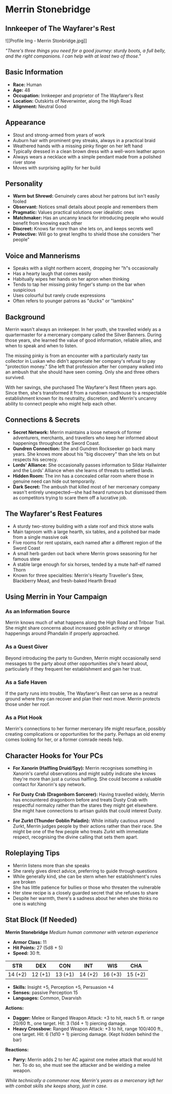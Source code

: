# Merrin Stonebridge

## Innkeeper of The Wayfarer's Rest

![[Profile Img - Merrin Stonbridge.jpg]]

_"There's three things you need for a good journey: sturdy boots, a full belly, and the right companions. I can help with at least two of those."_

## Basic Information

- **Race:** Human
- **Age:** 48
- **Occupation:** Innkeeper and proprietor of The Wayfarer's Rest
- **Location:** Outskirts of Neverwinter, along the High Road
- **Alignment:** Neutral Good

## Appearance

- Stout and strong-armed from years of work
- Auburn hair with prominent grey streaks, always in a practical braid
- Weathered hands with a missing pinky finger on her left hand
- Typically dressed in a clean brown dress with a well-worn leather apron
- Always wears a necklace with a simple pendant made from a polished river stone
- Moves with surprising agility for her build

## Personality

- **Warm but Shrewd:** Genuinely cares about her patrons but isn't easily fooled
- **Observant:** Notices small details about people and remembers them
- **Pragmatic:** Values practical solutions over idealistic ones
- **Matchmaker:** Has an uncanny knack for introducing people who would benefit from knowing each other
- **Discreet:** Knows far more than she lets on, and keeps secrets well
- **Protective:** Will go to great lengths to shield those she considers "her people"

## Voice and Mannerisms

- Speaks with a slight northern accent, dropping her "h"s occasionally
- Has a hearty laugh that comes easily
- Habitually wipes her hands on her apron when thinking
- Tends to tap her missing pinky finger's stump on the bar when suspicious
- Uses colourful but rarely crude expressions
- Often refers to younger patrons as "ducks" or "lambkins"

## Background

Merrin wasn't always an innkeeper. In her youth, she travelled widely as a quartermaster for a mercenary company called the Silver Banners. During those years, she learned the value of good information, reliable allies, and when to speak and when to listen.

The missing pinky is from an encounter with a particularly nasty tax collector in Luskan who didn't appreciate her company's refusal to pay "protection money." She left that profession after her company walked into an ambush that she should have seen coming. Only she and three others survived.

With her savings, she purchased The Wayfarer's Rest fifteen years ago. Since then, she's transformed it from a rundown roadhouse to a respectable establishment known for its neutrality, discretion, and Merrin's uncanny ability to connect people who might help each other.

## Connections & Secrets

- **Secret Network:** Merrin maintains a loose network of former adventurers, merchants, and travellers who keep her informed about happenings throughout the Sword Coast.
- **Gundren Connection:** She and Gundren Rockseeker go back many years. She knows more about his "big discovery" than she lets on but respects his secrecy.
- **Lords' Alliance:** She occasionally passes information to Sildar Hallwinter and the Lords' Alliance when she learns of threats to settled lands.
- **Hidden Room:** The inn has a concealed cellar room where those in genuine need can hide out temporarily.
- **Dark Secret:** The ambush that killed most of her mercenary company wasn't entirely unexpected—she had heard rumours but dismissed them as competitors trying to scare them off a lucrative job.

## The Wayfarer's Rest Features

- A sturdy two-storey building with a slate roof and thick stone walls
- Main taproom with a large hearth, six tables, and a polished bar made from a single massive oak
- Five rooms for rent upstairs, each named after a different region of the Sword Coast
- A small herb garden out back where Merrin grows seasoning for her famous stew
- A stable large enough for six horses, tended by a mute half-elf named Thorn
- Known for three specialities: Merrin's Hearty Traveller's Stew, Blackberry Mead, and fresh-baked Hearth Bread

## Using Merrin in Your Campaign

### As an Information Source

Merrin knows much of what happens along the High Road and Triboar Trail. She might share concerns about increased goblin activity or strange happenings around Phandalin if properly approached.

### As a Quest Giver

Beyond introducing the party to Gundren, Merrin might occasionally send messages to the party about other opportunities she's heard about, particularly if they frequent her establishment and gain her trust.

### As a Safe Haven

If the party runs into trouble, The Wayfarer's Rest can serve as a neutral ground where they can recover and plan their next move. Merrin protects those under her roof.

### As a Plot Hook

Merrin's connections to her former mercenary life might resurface, possibly creating complications or opportunities for the party. Perhaps an old enemy comes looking for her, or a former comrade needs help.

## Character Hooks for Your PCs

- **For Xanorin (Halfling Druid/Spy):** Merrin recognises something in Xanorin's careful observations and might subtly indicate she knows they're more than just a curious halfling. She could become a valuable contact for Xanorin's spy network.
    
- **For Dusty Crab (Dragonborn Sorcerer):** Having travelled widely, Merrin has encountered dragonborn before and treats Dusty Crab with respectful normalcy rather than the stares they might get elsewhere. She might have connections to artisan guilds that could interest Dusty.
    
- **For Zurkt (Thunder Goblin Paladin):** While initially cautious around Zurkt, Merrin judges people by their actions rather than their race. She might be one of the few people who treats Zurkt with immediate respect, recognising the divine calling that sets them apart.
    

## Roleplaying Tips

- Merrin listens more than she speaks
- She rarely gives direct advice, preferring to guide through questions
- While generally kind, she can be stern when her establishment's rules are broken
- She has little patience for bullies or those who threaten the vulnerable
- Her stew recipe is a closely guarded secret that she refuses to share
- Despite her warmth, there's a sadness about her when she thinks no one is watching

## Stat Block (If Needed)

**Merrin Stonebridge** _Medium human commoner with veteran experience_

- **Armor Class:** 11
- **Hit Points:** 27 (5d8 + 5)
- **Speed:** 30 ft.

|STR|DEX|CON|INT|WIS|CHA|
|---|---|---|---|---|---|
|14 (+2)|12 (+1)|13 (+1)|14 (+2)|16 (+3)|15 (+2)|

- **Skills:** Insight +5, Perception +5, Persuasion +4
- **Senses:** passive Perception 15
- **Languages:** Common, Dwarvish

**Actions:**

- **Dagger:** Melee or Ranged Weapon Attack: +3 to hit, reach 5 ft. or range 20/60 ft., one target. Hit: 3 (1d4 + 1) piercing damage.
- **Heavy Crossbow:** Ranged Weapon Attack: +3 to hit, range 100/400 ft., one target. Hit: 6 (1d10 + 1) piercing damage. (Kept hidden behind the bar)

**Reactions:**

- **Parry:** Merrin adds 2 to her AC against one melee attack that would hit her. To do so, she must see the attacker and be wielding a melee weapon.

_While technically a commoner now, Merrin's years as a mercenary left her with combat skills she keeps sharp, just in case._
